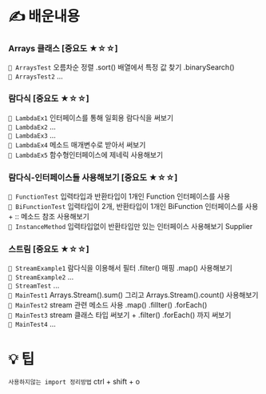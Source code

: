 # ✍ 배운내용
### Arrays 클래스 [중요도 ★☆☆]
` 💾 ArraysTest ` 오름차순 정렬 .sort() 배열에서 특정 값 찾기 .binarySearch()  <br>
` 💾 ArraysTest2 ` ... <br>
### 람다식 [중요도 ★☆☆]
` 💾 LambdaEx1 ` 인터페이스를 통해 일회용 람다식을 써보기 <br>
` 💾 LambdaEx2 ` ... <br>
` 💾 LambdaEx3 ` ... <br>
` 💾 LambdaEx4 ` 메소드 매개변수로 받아서 써보기 <br>
` 💾 LambdaEx5 ` 함수형인터페이스에 제네릭 사용해보기 <br>
### 람다식-인터페이스들 사용해보기 [중요도 ★☆☆]
` 💾 FunctionTest ` 입력타입과 반환타입이 1개인 Function 인터페이스를 사용 <br>
` 💾 BiFunctionTest ` 입력타입이 2개, 반환타입이 1개인 BiFunction 인터페이스를 사용 + :: 메소드 참조 사용해보기<br>
` 💾 InstanceMethod ` 입력타입없이 반환타입만 있는 인터페이스 사용해보기 Supplier <br>
### 스트림 [중요도 ★☆☆]
` 💾 StreamExample1 ` 람다식을 이용해서 필터 .filter() 매핑 .map() 사용해보기 <br>
` 💾 StreamExample2 ` ... <br>
` 💾 StreamTest ` ... <br>
` 💾 MainTest1 ` Arrays.Stream().sum() 그리고 Arrays.Stream().count() 사용해보기<br>
` 💾 MainTest2 ` stream 관련 메소드 사용 .map() .fillter() .forEach() <br>
` 💾 MainTest3 ` stream 클래스 타입 써보기 + .filter()  .forEach() 까지 써보기 <br>
` 💾 MainTest4 ` ... <br>

# 💡 팁
` 사용하지않는 import 정리방법 ` ctrl + shift + o 


